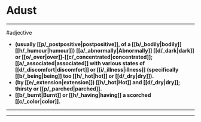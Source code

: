 # Adust
---
#adjective
- **(usually [[p/_postpositive|postpositive]], of a [[b/_bodily|bodily]] [[h/_humour|humour]]) [[a/_abnormally|Abnormally]] [[d/_dark|dark]] or [[o/_over|over]]-[[c/_concentrated|concentrated]]; [[a/_associated|associated]] with various states of [[d/_discomfort|discomfort]] or [[i/_illness|illness]] (specifically [[b/_being|being]] too [[h/_hot|hot]] or [[d/_dry|dry]]).**
- **(by [[e/_extension|extension]]) [[h/_hot|Hot]] and [[d/_dry|dry]]; thirsty or [[p/_parched|parched]].**
- **[[b/_burnt|Burnt]] or [[h/_having|having]] a scorched [[c/_color|color]].**
---
---
